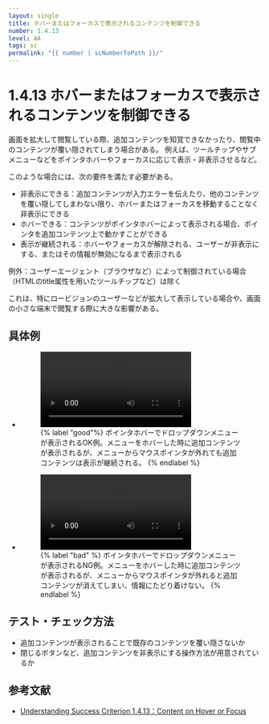 ```yaml
---
layout: single
title: ホバーまたはフォーカスで表示されるコンテンツを制御できる
number: 1.4.13
level: AA
tags: sc
permalink: "{{ number | scNumberToPath }}/"
---
```


# 1.4.13 ホバーまたはフォーカスで表示されるコンテンツを制御できる
画面を拡大して閲覧している際、追加コンテンツを知覚できなかったり、閲覧中のコンテンツが覆い隠されてしまう場合がある。
例えば、ツールチップやサブメニューなどをポインタホバーやフォーカスに応じて表示・非表示させるなど。

このような場合には、次の要件を満たす必要がある。

- 非表示にできる：追加コンテンツが入力エラーを伝えたり、他のコンテンツを覆い隠してしまわない限り、ホバーまたはフォーカスを移動することなく非表示にできる
- ホバーできる：コンテンツがポインタホバーによって表示される場合、ポインタを追加コンテンツ上で動かすことができる
- 表示が継続される：ホバーやフォーカスが解除される、ユーザーが非表示にする、またはその情報が無効になるまで表示される

例外：ユーザーエージェント（ブラウザなど）によって制御されている場合（HTMLのtitle属性を用いたツールチップなど）は除く

これは、特にロービジョンのユーザーなどが拡大して表示している場合や、画面の小さな端末で閲覧する際に大きな影響がある。

## 具体例
<ul class="Figurelist">
<li>
<figure>
<video controls>
<source src="{{ site.dir }}/img/1/4/13/1.4.13_OK.mp4">
</video>
<figcaption>
{% label "good"%}
ポインタホバーでドロップダウンメニューが表示されるOK例。メニューをホバーした時に追加コンテンツが表示されるが、メニューからマウスポインタが外れても追加コンテンツは表示が継続される。
{% endlabel %}
</figcaption>
</figure>
</li>
<li>
<figure>
<video controls>
<source src="{{ site.dir }}/img/1/4/13/1.4.13_NG.mp4">
</video>
<figcaption>
{% label "bad" %}
ポインタホバーでドロップダウンメニューが表示されるNG例。メニューをホバーした時に追加コンテンツが表示されるが、メニューからマウスポインタが外れると追加コンテンツが消えてしまい、情報にたどり着けない。
{% endlabel %}
</figcaption>
</figure>
</li>
</ul>

## テスト・チェック方法

- 追加コンテンツが表示されることで既存のコンテンツを覆い隠さないか
- 閉じるボタンなど、追加コンテンツを非表示にする操作方法が用意されているか

## 参考文献

- [Understanding Success Criterion 1.4.13：Content on Hover or Focus](https://www.w3.org/WAI/WCAG21/Understanding/content-on-hover-or-focus.html)
